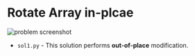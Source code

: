 # Rotate Array in-plcae

![problem screenshot](p.png)

- `sol1.py` - This solution performs **out-of-place** modification.
